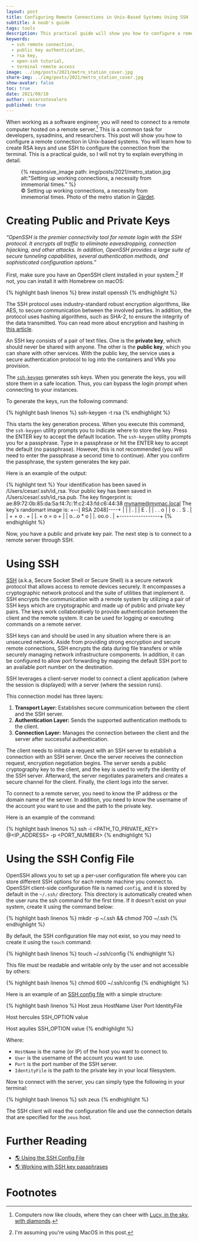 ```yaml
---
layout: post
title: Configuring Remote Connections in Unix-Based Systems Using SSH
subtitle: A noob's guide
tags: tools
description: This practical guide will show you how to configure a remote connection in Unix-based systems. You will learn how to create RSA keys and use SSH to configure the connection from the terminal. 
keywords:
  - ssh remote connection,
  - public key authentication,
  - rsa key,
  - open-ssh tutorial,
  - terminal remote access
image: ../img/posts/2021/metro_station_cover.jpg
share-img: ../img/posts/2021/metro_station_cover.jpg
show-avatar: false
toc: true
date: 2021/09/10
author: cesarsotovalero
published: true
---
```


When working as a software engineer, you will need to connect to a remote computer hosted on a remote server.[^1]
This is a common task for developers, sysadmins, and researchers.
This post will show you how to configure a remote connection in Unix-based systems.
You will learn how to create RSA keys and use SSH to configure the connection from the terminal.
This is a practical guide, so I will not try to explain everything in detail.

<figure class="jb_picture">
  {% responsive_image path: img/posts/2021/metro_station.jpg alt:"Setting up working connections, a necessity from immemorial times." %}
  <figcaption class="stroke"> 
    &#169; Setting up working connections, a necessity from immemorial times. Photo of the metro station in <a href="https://goo.gl/maps/nVMLPbE9KRcmD3NL7">Gärdet</a>.
  </figcaption>
</figure>

# Creating Public and Private Keys

<aside class="quote">
    <em>“OpenSSH is the premier connectivity tool for remote login with the SSH protocol. It encrypts all traffic to eliminate eavesdropping, connection hijacking, and other attacks. In addition, OpenSSH provides a large suite of secure tunneling capabilities, several authentication methods, and sophisticated configuration options.”</em>
</aside>

First, make sure you have an OpenSSH client installed in your system.[^2] 
If not, you can install it with Homebrew on macOS:

{% highlight bash linenos %}
brew install openssh
{% endhighlight %}

The SSH protocol uses industry-standard robust encryption algorithms, like AES, to secure communication between the involved parties.
In addition, the protocol uses hashing algorithms, such as SHA-2, to ensure the integrity of the data transmitted.
You can read more about encryption and hashing in [this article](./blog/2021/encoding-encryption-hashing-and-obfuscation-in-java.html).

An SSH key consists of a pair of text files.
One is the **private key**, which should never be shared with anyone.
The other is the **public key**, which you can share with other services.
With the public key, the service uses a secure authentication protocol to log into the containers and VMs you provision.

The [`ssh-keygen`](https://man.openbsd.org/ssh-keygen) generates ssh keys.
When you generate the keys, you will store them in a safe location.
Thus, you can bypass the login prompt when connecting to your instances.

To generate the keys, run the following command:

{% highlight bash linenos %}
ssh-keygen -t rsa
{% endhighlight %}

This starts the key generation process.
When you execute this command, the `ssh-keygen` utility prompts you to indicate where to store the key.
Press the ENTER key to accept the default location.
The `ssh-keygen` utility prompts you for a passphrase.
Type in a passphrase or hit the ENTER key to accept the default (no passphrase).
However, this is not recommended (you will need to enter the passphrase a second time to continue).
After you confirm the passphrase, the system generates the key pair.

Here is an example of the output:

{% highlight text %}
Your identification has been saved in /Users/cesar/.ssh/id_rsa.
Your public key has been saved in /Users/cesar/.ssh/id_rsa.pub.
The key fingerprint is:
ae:89:72:0b:85:da:5a:f4:7c:1f:c2:43:fd:c6:44:38 myname@mymac.local
The key's randomart image is:
+--[ RSA 2048]----+
|                 |
|         .       |
|        E .      |
|   .   . o       |
|  o . . S .      |
| + + o . +       |
|. + o = o +      |
| o...o * o       |
|.  oo.o .        |
+-----------------+
{% endhighlight %}

Now, you have a public and private key pair.
The next step is to connect to a remote server through SSH.

# Using SSH

[SSH](https://en.wikipedia.org/wiki/Secure_Shell) (a.k.a, Secure Socket Shell or Secure Shell) is a secure network protocol that allows access to remote devices securely.
It encompasses a cryptographic network protocol and the suite of utilities that implement it.
SSH encrypts the communication with a remote system by utilizing a pair of SSH keys which are cryptographic and made up of public and private key pairs.
The keys work collaboratively to provide authentication between the client and the remote system.
It can be used for logging or executing commands on a remote server.

SSH keys can and should be used in any situation where there is an unsecured network.
Aside from providing strong encryption and secure remote connections, SSH encrypts the data during file transfers or while securely managing network infrastructure components.
In addition, it can be configured to allow port forwarding by mapping the default SSH port to an available port number on the destination.

SSH leverages a client-server model to connect a client application (where the session is displayed) with a server (where the session runs).

This connection model has three layers:

1. **Transport Layer:** Establishes secure communication between the client and the SSH server.
2. **Authentication Layer:** Sends the supported authentication methods to the client.
3. **Connection Layer:** Manages the connection between the client and the server after successful authentication.

The client needs to initiate a request with an SSH server to establish a connection with an SSH server.
Once the server receives the connection request, encryption negotiation begins.
The server sends a public cryptography key to the client, and the key is used to verify the identity of the SSH server.
Afterward, the server negotiates parameters and creates a secure channel for the client. Finally, the client logs into the server.

To connect to a remote server, you need to know the IP address or the domain name of the server.
In addition, you need to know the username of the account you want to use and the path to the private key.

Here is an example of the command:

{% highlight bash linenos %}
ssh -i <PATH_TO_PRIVATE_KEY> <USERNAME>@<IP_ADDRESS> -p <PORT_NUMBER>
{% endhighlight %}

# Using the SSH Config File

OpenSSH allows you to set up a per-user configuration file where you can store different SSH options for each remote machine you connect to.
OpenSSH client-side configuration file is named `config`, and it is stored by default in the `~/.ssh/` directory.
This directory is automatically created when the user runs the ssh command for the first time.
If it doesn't exist on your system, create it using the command below:

{% highlight bash linenos %}
mkdir -p ~/.ssh && chmod 700 ~/.ssh
{% endhighlight %}

By default, the SSH configuration file may not exist, so you may need to create it using the `touch` command:

{% highlight bash linenos %}
touch ~/.ssh/config
{% endhighlight %}

This file must be readable and writable only by the user and not accessible by others:

{% highlight bash linenos %}
chmod 600 ~/.ssh/config
{% endhighlight %}

Here is an example of an [SSH config file](https://www.ssh.com/academy/ssh/config) with a simple structure:

{% highlight bash linenos %}
Host zeus
    HostName <value>
    User <value>
    Port <value>
    IdentityFile <value>

Host hercules
    SSH_OPTION value

Host aquiles
    SSH_OPTION value
{% endhighlight %}



Where:

- `HostName` is the name (or IP) of the host you want to connect to.
- `User` is the username of the account you want to use.
- `Port` is the port number of the SSH server.
- `IdentityFile` is the path to the private key in your local filesystem.

Now to connect with the server, you can simply type the following in your terminal:

{% highlight bash linenos %}
ssh zeus
{% endhighlight %}

The SSH client will read the configuration file and use the connection details that are specified for the `zeus` host.

# Further Reading

- [:earth_americas: Using the SSH Config File](https://linuxize.com/post/using-the-ssh-config-file/)
- [:earth_americas: Working with SSH key passphrases](https://docs.github.com/en/authentication/connecting-to-github-with-ssh/working-with-ssh-key-passphrases)

# Footnotes

[^1]: Computers now like clouds, where they can cheer with [Lucy, in the sky, with diamonds](https://open.spotify.com/track/25yQPHgC35WNnnOUqFhgVR?si=1ec8395e238c4273).

[^2]: I'm assuming you're using MacOS in this post.

